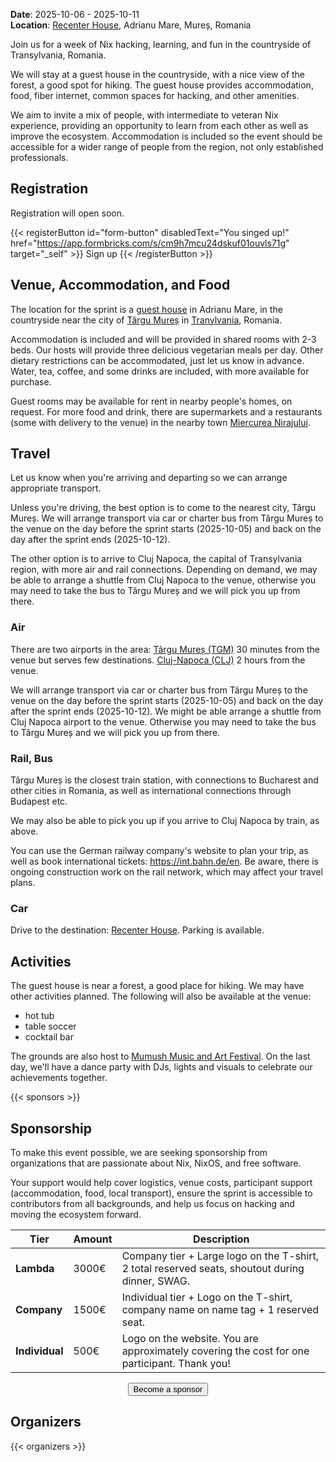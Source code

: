**Date**: 2025-10-06 - 2025-10-11 <br>
**Location**: [Recenter House](https://maps.app.goo.gl/wgS4KTsY386hE1H9A), Adrianu Mare, Mureș, Romania

Join us for a week of Nix hacking, learning, and fun in the countryside of Transylvania, Romania.

We will stay at a guest house in the countryside, with a nice view of the forest, a good spot for hiking. The guest house provides accommodation, food, fiber internet, common spaces for hacking, and other amenities.

We aim to invite a mix of people, with intermediate to veteran Nix experience, providing an opportunity to learn from each other as well as improve the ecosystem. Accommodation is included so the event should be accessible for a wider range of people from the region, not only established professionals.

## Registration

Registration will open soon.

{{< registerButton id="form-button" disabledText="You singed up!" href="https://app.formbricks.com/s/cm9h7mcu24dskuf01ouvls71g" target="_self" >}}
Sign up
{{< /registerButton >}}

## Venue, Accommodation, and Food

The location for the sprint is a [guest house](https://maps.app.goo.gl/wgS4KTsY386hE1H9A) in Adrianu Mare, in the countryside near the city of [Târgu Mureș](https://en.wikipedia.org/wiki/Targu_Mures) in [Tranylvania](https://en.wikipedia.org/wiki/Transylvania), Romania.

Accommodation is included and will be provided in shared rooms with 2-3 beds. Our hosts will provide three delicious vegetarian meals per day. Other dietary restrictions can be accommodated, just let us know in advance. Water, tea, coffee, and some drinks are included, with more available for purchase.

Guest rooms may be available for rent in nearby people's homes, on request. For more food and drink, there are supermarkets and a restaurants (some with delivery to the venue) in the nearby town [Miercurea Nirajului](https://maps.app.goo.gl/hDiKvfMnFHAbFXj47).

## Travel

Let us know when you're arriving and departing so we can arrange appropriate transport.

Unless you're driving, the best option is to come to the nearest city, Târgu Mureș. We will arrange transport via car or charter bus from Târgu Mureș to the venue on the day before the sprint starts (2025-10-05) and back on the day after the sprint ends (2025-10-12).

The other option is to arrive to Cluj Napoca, the capital of Transylvania region, with more air and rail connections. Depending on demand, we may be able to arrange a shuttle from Cluj Napoca to the venue, otherwise you may need to take the bus to Târgu Mureș and we will pick you up from there.

### Air

There are two airports in the area:
[Târgu Mureș (TGM)](https://aeroportultransilvania.ro/en/) 30 minutes from the venue but serves few destinations.
[Cluj-Napoca (CLJ)](https://www.airportcluj.ro/en/) 2 hours from the venue.

We will arrange transport via car or charter bus from Târgu Mureș to the venue on the day before the sprint starts (2025-10-05) and back on the day after the sprint ends (2025-10-12). We might be able arrange a shuttle from Cluj Napoca airport to the venue. Otherwise you may need to take the bus to Târgu Mureș and we will pick you up from there.

### Rail, Bus

Târgu Mureș is the closest train station, with connections to Bucharest and other cities in Romania, as well as international connections through Budapest etc.

We may also be able to pick you up if you arrive to Cluj Napoca by train, as above.

You can use the German railway company's website to plan your trip, as well as book international tickets: https://int.bahn.de/en. Be aware, there is ongoing construction work on the rail network, which may affect your travel plans.

### Car

Drive to the destination: [Recenter House](https://maps.app.goo.gl/wgS4KTsY386hE1H9A). Parking is available.

## Activities

The guest house is near a forest, a good place for hiking. We may have other activities planned. The following will also be available at the venue:

- hot tub
- table soccer
- cocktail bar

The grounds are also host to [Mumush Music and Art Festival](https://www.mumush.world/). On the last day, we'll have a dance party with DJs, lights and visuals to celebrate our achievements together.

{{< sponsors >}}

## Sponsorship

To make this event possible, we are seeking sponsorship from organizations that are passionate about Nix, NixOS, and free software.

Your support would help cover logistics, venue costs, participant support (accommodation, food, local transport), ensure the sprint is accessible to contributors from all backgrounds, and help us focus on hacking and moving the ecosystem forward.

| Tier           | Amount | Description                                                                                     |
| -------------- | ------ | ----------------------------------------------------------------------------------------------- |
| **Lambda**     | 3000€  | Company tier + Large logo on the T-shirt, 2 total reserved seats, shoutout during dinner, SWAG. |
| **Company**    | 1500€  | Individual tier + Logo on the T-shirt, company name on name tag + 1 reserved seat.              |
| **Individual** | 500€   | Logo on the website. You are approximately covering the cost for one participant. Thank you!    |

<div align="center" class="mb-10">
<button
 id="sponsorship-contact-button"
 onclick="window.location.href='mailto:transylvaniasprint@gmail.com'"
 class="!rounded-md bg-primary-600 px-4 py-1 !text-neutral hover:!bg-primary-500 dark:bg-primary-800 dark:hover:!bg-primary-700">
  Become a sponsor
</button>
</div>

## Organizers

{{< organizers >}}
